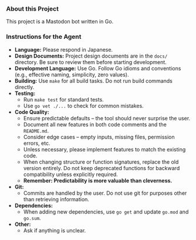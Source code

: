 ### About this Project

This project is a Mastodon bot written in Go.

### Instructions for the Agent

- **Language:** Please respond in Japanese.
- **Design Documents:** Project design documents are in the `docs/` directory. Be sure to review them before starting development.
- **Development Language:** Use Go. Follow Go idioms and conventions (e.g., effective naming, simplicity, zero values).
- **Building:** Use `make` for all build tasks. Do not run build commands directly.
- **Testing:**
    - Run `make test` for standard tests.
    - Use `go vet ./...` to check for common mistakes.
- **Code Quality:**
    - Ensure predictable defaults – the tool should never surprise the user.
    - Document all new features in both code comments and the `README.md`.
    - Consider edge cases – empty inputs, missing files, permission errors, etc.
    - Unless necessary, please implement features to match the existing code.
    - When changing structure or function signatures, replace the old version entirely. Do not keep deprecated functions for backward compatibility unless explicitly required.
    - **Remember: Predictability is more valuable than cleverness.**
- **Git:**
    - Commits are handled by the user. Do not use git for purposes other than retrieving information.
- **Dependencies:**
    - When adding new dependencies, use `go get` and update `go.mod` and `go.sum`.
- **Other:**
    - Ask if anything is unclear.